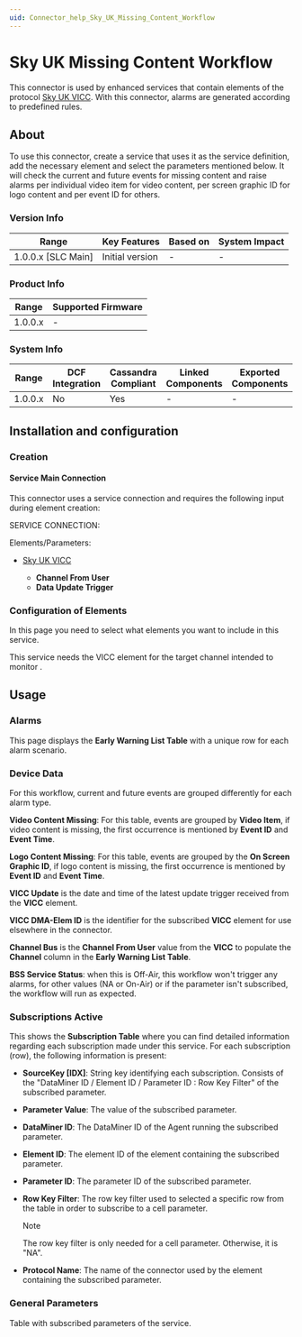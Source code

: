 ```yaml
---
uid: Connector_help_Sky_UK_Missing_Content_Workflow
---
```


# Sky UK Missing Content Workflow

This connector is used by enhanced services that contain elements of the protocol [Sky UK VICC](xref:Connector_help_Sky_UK_VICC). With this connector, alarms are generated according to predefined rules.

## About

To use this connector, create a service that uses it as the service definition, add the necessary element and select the parameters mentioned below. It will check the current and future events for missing content and raise alarms per individual video item for video content, per screen graphic ID for logo content and per event ID for others.

### Version Info

| Range                | Key Features     | Based on     | System Impact     |
|----------------------|------------------|--------------|-------------------|
| 1.0.0.x [SLC Main]   | Initial version  | -            | -                 |

### Product Info

| Range     | Supported Firmware     |
|-----------|------------------------|
| 1.0.0.x   | -                      |

### System Info

| Range     | DCF Integration     | Cassandra Compliant     | Linked Components     | Exported Components     |
|-----------|---------------------|-------------------------|-----------------------|-------------------------|
| 1.0.0.x   | No                  | Yes                     | -                     | -                       |

## Installation and configuration

### Creation

#### Service Main Connection

This connector uses a service connection and requires the following input during element creation:

SERVICE CONNECTION:

Elements/Parameters:

- [Sky UK VICC](xref:Connector_help_Sky_UK_VICC)

  - **Channel From User**
  - **Data Update Trigger**

### Configuration of Elements

In this page you need to select what elements you want to include in this service.

This service needs the VICC element for the target channel intended to monitor .

## Usage

### Alarms

This page displays the **Early Warning List Table** with a unique row for each alarm scenario.

### Device Data

For this workflow, current and future events are grouped differently for each alarm type.

**Video Content Missing**: For this table, events are grouped by **Video Item**, if video content is missing, the first occurrence is mentioned by **Event ID** and **Event Time**.

**Logo Content Missing**: For this table, events are grouped by the **On Screen Graphic ID**, if logo content is missing, the first occurrence is mentioned by **Event ID** and **Event Time**.

**VICC Update** is the date and time of the latest update trigger received from the **VICC** element.

**VICC DMA-Elem ID** is the identifier for the subscribed **VICC** element for use elsewhere in the connector.

**Channel Bus** is the **Channel From User** value from the **VICC** to populate the **Channel** column in the **Early Warning List Table**.

**BSS Service Status**: when this is Off-Air, this workflow won't trigger any alarms, for other values (NA or On-Air) or if the parameter isn't subscribed, the workflow will run as expected.

### Subscriptions Active

This shows the **Subscription Table** where you can find detailed information regarding each subscription made under this service. For each subscription (row), the following information is present:

- **SourceKey [IDX]**: String key identifying each subscription. Consists of the "DataMiner ID / Element ID / Parameter ID : Row Key Filter" of the subscribed parameter.

- **Parameter Value**: The value of the subscribed parameter.

- **DataMiner ID**: The DataMiner ID of the Agent running the subscribed parameter.

- **Element ID**: The element ID of the element containing the subscribed parameter.

- **Parameter ID**: The parameter ID of the subscribed parameter.

- **Row Key Filter**: The row key filter used to selected a specific row from the table in order to subscribe to a cell parameter.

   > [!NOTE]
   > The row key filter is only needed for a cell parameter. Otherwise, it is "NA".

- **Protocol Name**: The name of the connector used by the element containing the subscribed parameter.

### General Parameters

Table with subscribed parameters of the service.
